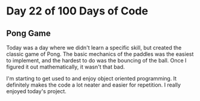 # Day 22 of 100 Days of Code
## Pong Game

Today was a day where we didn't learn a specific skill, but created the classic game of Pong. The basic mechanics of the paddles was the easiest to implement, and the hardest to do was the bouncing of the ball. Once I figured it out mathematically, it wasn't that bad.

I'm starting to get used to and enjoy object oriented programming. It definitely makes the code a lot neater and easier for repetition. I really enjoyed today's project. 